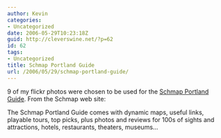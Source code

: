 ```yaml
---
author: Kevin
categories:
- Uncategorized
date: 2006-05-29T10:23:18Z
guid: http://cleverswine.net/?p=62
id: 62
tags:
- Uncategorized
title: Schmap Portland Guide
url: /2006/05/29/schmap-portland-guide/
---
```


9 of my flickr photos were chosen to be used for the [Schmap Portland Guide](http://www.schmap.com/guides/portland). From the Schmap web site:

The Schmap Portland Guide comes with dynamic maps, useful links, playable tours, top picks, plus photos and reviews for 100s of sights and attractions, hotels, restaurants, theaters, museums&#8230;